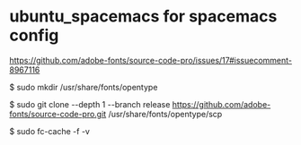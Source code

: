 # ubuntu_spacemacs for spacemacs config
https://github.com/adobe-fonts/source-code-pro/issues/17#issuecomment-8967116

$ sudo mkdir /usr/share/fonts/opentype

$ sudo git clone --depth 1 --branch release https://github.com/adobe-fonts/source-code-pro.git /usr/share/fonts/opentype/scp

$ sudo fc-cache -f -v
